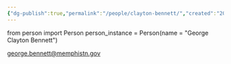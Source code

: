 ```yaml
---
{"dg-publish":true,"permalink":"/people/clayton-bennett/","created":"2025-01-17T13:00:42.125-06:00"}
---
```


from person import Person
person_instance = Person(name = "George Clayton Bennett")

george.bennett@memphistn.gov
